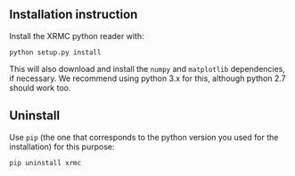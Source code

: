 ## Installation instruction

Install the XRMC python reader with:

````
python setup.py install
````

This will also download and install the `numpy` and `matplotlib` dependencies, if necessary.
We recommend using python 3.x for this, although python 2.7 should work too.

## Uninstall

Use `pip` (the one that corresponds to the python version you used for the installation) for this purpose:

````
pip uninstall xrmc
````


